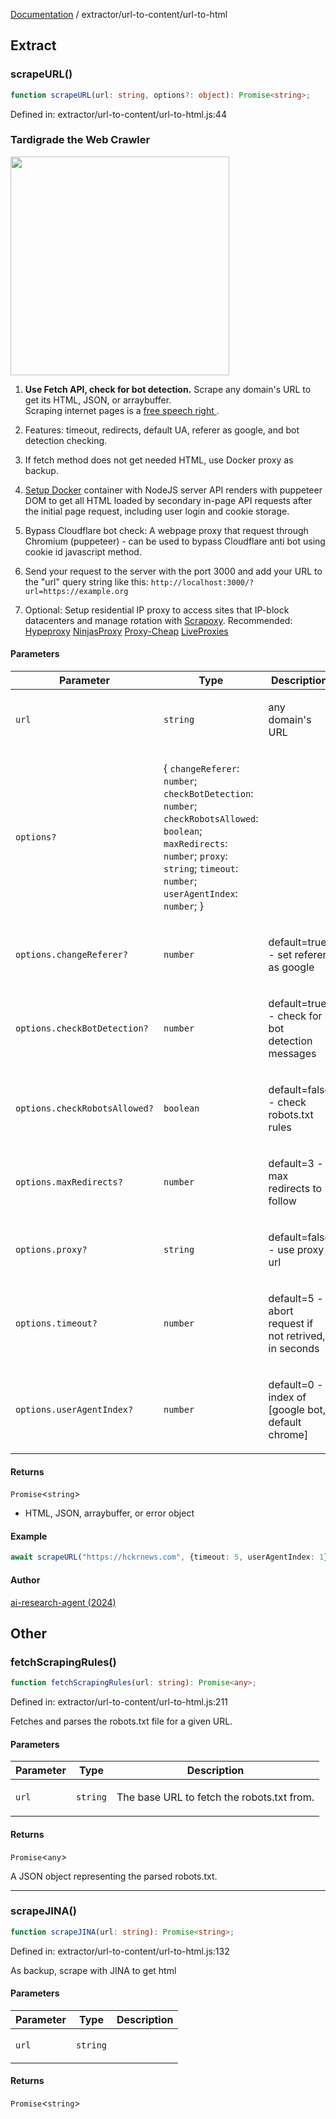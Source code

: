 [Documentation](../../modules.md) / extractor/url-to-content/url-to-html

## Extract

### scrapeURL()

```ts
function scrapeURL(url: string, options?: object): Promise<string>;
```

Defined in: extractor/url-to-content/url-to-html.js:44

### Tardigrade the Web Crawler 
<img src="https://i.imgur.com/XXXTprT.png" width="350px" /> 

1. **Use Fetch API, check for bot detection.** Scrape  any domain's URL to get its HTML, JSON, or arraybuffer.<br />
Scraping internet pages is a [free speech right 
](https://blog.apify.com/is-web-scraping-legal/).
2. Features: timeout, redirects, default UA, referer as google, and bot 
detection checking. <br />
3. If fetch method does not get needed HTML, use Docker proxy as backup.

4. [Setup Docker](https://github.com/vtempest/ai-research-agent/tree/master/src/crawler)
 container with NodeJS server API renders with puppeteer DOM to get all HTML loaded by
 secondary in-page API requests after the initial page request, including user login and cookie storage.
5. Bypass Cloudflare bot check: A webpage proxy that request through Chromium (puppeteer) - can be used
to bypass Cloudflare anti bot using cookie id javascript method.
6. Send your request to the server with the port 3000 and add your URL to the "url"
 query string like this: `http://localhost:3000/?url=https://example.org`

7. Optional: Setup residential IP proxy to access sites that IP-block datacenters
 and manage rotation with [Scrapoxy](https://scrapoxy.io). Recommended:
[Hypeproxy](https://hypeproxy.io/products/static-residential-proxies)
[NinjasProxy](https://ninjasproxy.com/residential-proxies/)
[Proxy-Cheap](https://app.proxy-cheap.com/order)
[LiveProxies](https://liveproxies.io/rotating-residential-proxies-pricing)

#### Parameters

<table>
<thead>
<tr>
<th>Parameter</th>
<th>Type</th>
<th>Description</th>
</tr>
</thead>
<tbody>
<tr>
<td>

`url`

</td>
<td>

`string`

</td>
<td>

any domain's URL

</td>
</tr>
<tr>
<td>

`options?`

</td>
<td>

\{ `changeReferer`: `number`; `checkBotDetection`: `number`; `checkRobotsAllowed`: `boolean`; `maxRedirects`: `number`; `proxy`: `string`; `timeout`: `number`; `userAgentIndex`: `number`; \}

</td>
<td>

</td>
</tr>
<tr>
<td>

`options.changeReferer?`

</td>
<td>

`number`

</td>
<td>

default=true - set referer as google

</td>
</tr>
<tr>
<td>

`options.checkBotDetection?`

</td>
<td>

`number`

</td>
<td>

default=true - check for bot detection messages

</td>
</tr>
<tr>
<td>

`options.checkRobotsAllowed?`

</td>
<td>

`boolean`

</td>
<td>

default=false - check robots.txt rules

</td>
</tr>
<tr>
<td>

`options.maxRedirects?`

</td>
<td>

`number`

</td>
<td>

default=3 - max redirects to follow

</td>
</tr>
<tr>
<td>

`options.proxy?`

</td>
<td>

`string`

</td>
<td>

default=false - use proxy url

</td>
</tr>
<tr>
<td>

`options.timeout?`

</td>
<td>

`number`

</td>
<td>

default=5 -  abort request if not retrived, in seconds

</td>
</tr>
<tr>
<td>

`options.userAgentIndex?`

</td>
<td>

`number`

</td>
<td>

default=0 - index of [google bot, default chrome]

</td>
</tr>
</tbody>
</table>

#### Returns

`Promise`&lt;`string`&gt;

-  HTML, JSON, arraybuffer, or error object

#### Example

```ts
await scrapeURL("https://hckrnews.com", {timeout: 5, userAgentIndex: 1})
```

#### Author

[ai-research-agent (2024)](https://airesearch.js.org)

## Other

### fetchScrapingRules()

```ts
function fetchScrapingRules(url: string): Promise<any>;
```

Defined in: extractor/url-to-content/url-to-html.js:211

Fetches and parses the robots.txt file for a given URL.

#### Parameters

<table>
<thead>
<tr>
<th>Parameter</th>
<th>Type</th>
<th>Description</th>
</tr>
</thead>
<tbody>
<tr>
<td>

`url`

</td>
<td>

`string`

</td>
<td>

The base URL to fetch the robots.txt from.

</td>
</tr>
</tbody>
</table>

#### Returns

`Promise`&lt;`any`&gt;

A JSON object representing the parsed robots.txt.

***

### scrapeJINA()

```ts
function scrapeJINA(url: string): Promise<string>;
```

Defined in: extractor/url-to-content/url-to-html.js:132

As backup, scrape with JINA to get html

#### Parameters

<table>
<thead>
<tr>
<th>Parameter</th>
<th>Type</th>
<th>Description</th>
</tr>
</thead>
<tbody>
<tr>
<td>

`url`

</td>
<td>

`string`

</td>
<td>

</td>
</tr>
</tbody>
</table>

#### Returns

`Promise`&lt;`string`&gt;
